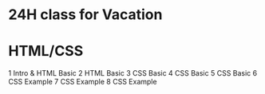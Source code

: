 # 24H class for Vacation

# HTML/CSS
1 
Intro & HTML Basic
2
HTML Basic
3
CSS Basic
4
CSS Basic
5
CSS Basic
6
CSS Example
7
CSS Example
8
CSS Example